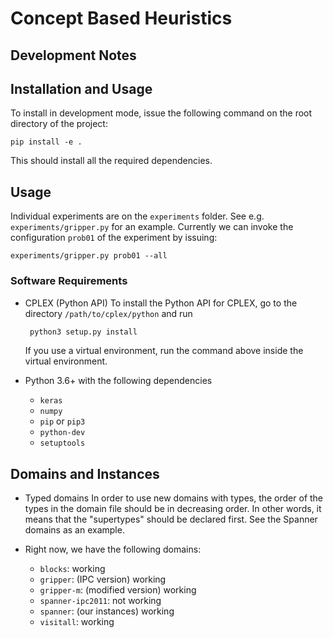 
# Concept Based Heuristics



## Development Notes


## Installation and Usage

To install in development mode, issue the following command on the root directory of the project:

    pip install -e .

This should install all the required dependencies.

## Usage

Individual experiments are on the `experiments` folder. See e.g. `experiments/gripper.py`
for an example. Currently we can invoke the configuration `prob01` of the experiment by issuing:

    experiments/gripper.py prob01 --all


### Software Requirements

* CPLEX (Python API)
  To install the Python API for CPLEX, go to the directory `/path/to/cplex/python` and run

	```bash
     python3 setup.py install
	 ```

  If you use a virtual environment, run the command above inside the virtual environment.


* Python 3.6+ with the following dependencies
  - `keras`
  - `numpy`
  - `pip` or `pip3`
  - `python-dev`
  - `setuptools`


## Domains and Instances
* Typed domains In order to use new domains with types, the order of the types
  in the domain file should be in decreasing order. In other words, it means
  that the "supertypes" should be declared first. See the Spanner domains as an
  example.

* Right now, we have the following domains:
  - `blocks`: working
  - `gripper`: (IPC version) working
  - `gripper-m`: (modified version) working
  - `spanner-ipc2011`: not working
  - `spanner`: (our instances) working
  - `visitall`: working
